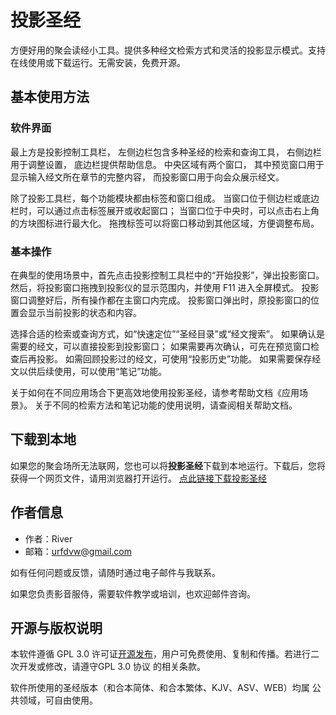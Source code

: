 # 投影圣经

方便好用的聚会读经小工具。提供多种经文检索方式和灵活的投影显示模式。支持在线使用或下载运行。无需安装，免费开源。

## 基本使用方法

### 软件界面

最上方是投影控制工具栏，
左侧边栏包含多种圣经的检索和查询工具，
右侧边栏用于调整设置，
底边栏提供帮助信息。
中央区域有两个窗口，
其中预览窗口用于显示输入经文所在章节的完整内容，
而投影窗口用于向会众展示经文。

除了投影工具栏，每个功能模块都由标签和窗口组成。
当窗口位于侧边栏或底边栏时，可以通过点击标签展开或收起窗口；
当窗口位于中央时，可以点击右上角的方块图标进行最大化。
拖拽标签可以将窗口移动到其他区域，方便调整布局。

### 基本操作

在典型的使用场景中，首先点击投影控制工具栏中的“开始投影”，弹出投影窗口。
然后，将投影窗口拖拽到投影仪的显示范围内，并使用 F11 进入全屏模式。
投影窗口调整好后，所有操作都在主窗口内完成。
投影窗口弹出时，原投影窗口的位置会显示当前投影的状态和内容。

选择合适的检索或查询方式，如“快速定位”“圣经目录”或“经文搜索”。
如果确认是需要的经文，可以直接投影到投影窗口；
如果需要再次确认，可先在预览窗口检查后再投影。
如需回顾投影过的经文，可使用“投影历史”功能。
如果需要保存经文以供后续使用，可以使用“笔记”功能。

关于如何在不同应用场合下更高效地使用投影圣经，请参考帮助文档《应用场景》。
关于不同的检索方法和笔记功能的使用说明，请查阅相关帮助文档。

## 下载到本地

如果您的聚会场所无法联网，您也可以将**投影圣经**下载到本地运行。下载后，您将获得一个网页文件，请用浏览器打开运行。
[点此链接下载投影圣经](https://github.com/urfdvw/bible-presenter/raw/refs/heads/main/docs/index.html)


## 作者信息

-   作者：River
-   邮箱：urfdvw@gmail.com

如有任何问题或反馈，请随时通过电子邮件与我联系。

如果您负责影音服侍，需要软件教学或培训，也欢迎邮件咨询。

## 开源与版权说明

本软件遵循 GPL 3.0 许可证[开源发布](https://github.com/urfdvw/bible-presenter)，用户可免费使用、复制和传播。若进行二次开发或修改，请遵守GPL 3.0 协议 的相关条款。

软件所使用的圣经版本（和合本简体、和合本繁体、KJV、ASV、WEB）均属 公共领域，可自由使用。
